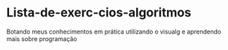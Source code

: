 # Lista-de-exerc-cios-algoritmos
Botando meus conhecimentos em prática utilizando o visualg e aprendendo mais sobre programação
